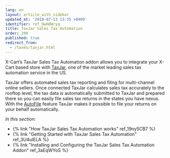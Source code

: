 ```yaml
---
lang: en
layout: article_with_sidebar
updated_at: '2018-07-13 13:35 +0400'
identifier: ref_0wHdWryq
title: TaxJar Sales Tax Automation
order: 290
published: true
redirect_from:
  - /taxes/taxjar.html
---
```

X-Cart’s TaxJar Sales Tax Automation addon allows you to integrate your X-Cart based store with [TaxJar](https://www.taxjar.com/ "TaxJar Sales Tax Automation"), one of the market leading sales tax automation service in the US. 

TaxJar offers automated sales tax reporting and filing for multi-channel online sellers. Once connected TaxJar calculates sales tax accurately to the rooftop level, the tax data is automatically submitted to TaxJar and prepared there so you can easily file sales tax returns in the states you have nexus. With the [AutoFile](https://www.taxjar.com/autofile "TaxJar Sales Tax Automation") feature TaxJar makes it possible to file your returns on your behalf automatically.

_In this section:_
*   {% link "How TaxJar Sales Tax Automation works" ref_19ny5CB7 %}
*   {% link "Getting Started with TaxJar Sales Tax Automation" ref_3U4ulELA %}
*   {% link "Installing and Configuring the TaxJar Sales Tax Automation Addon" ref_3aEqWYoS %}

